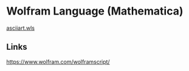 # Wolfram Language (Mathematica)

[asciiart.wls](https://tio.run/##LZA9b8IwEIZn@1ecmCCEKsRQgWgZ2i5sldqqg5XhEhlqlSTI8QCq@O3p3SWL7/x@PJZcY/xxNUZfYd9PE8Cu8h5DhO/2fAxYQzLTb63V6uwbB88wmey0EkFVSPcrJJA9ZKv1ZsdSSdJtkDbGGNY4VSFvbFYlbx2TgFEjS0VSkIoICyhpljAfW1LLxRplQQg3ynY42unQnQ/dGexhlbIlL322X5eLC6/YOXtooju58BGDb07Wp7B8LAqhqJfg8NcWvPORwh/ZGSXWd0mMPyDjaQ@d5sg1hYXZpmC2EnonbLQcKTS5N3KXOSHye6H7/h8)

## Links

https://www.wolfram.com/wolframscript/
